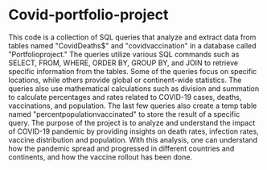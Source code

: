 # Covid-portfolio-project
This code is a collection of SQL queries that analyze and extract data from tables named "CovidDeaths$" and "covidvaccination" in a database called "Portfolioproject."
The queries utilize various SQL commands such as SELECT, FROM, WHERE, ORDER BY, GROUP BY, and JOIN to retrieve specific information from the tables. 
Some of the queries focus on specific locations, while others provide global or continent-wide statistics.
The queries also use mathematical calculations such as division and summation to calculate percentages and rates related to COVID-19 cases, deaths, vaccinations, and population.
The last few queries also create a temp table named "percentpopulationvaccinated" to store the result of a specific query.
The purpose of the project is to analyze and understand the impact of COVID-19 pandemic by providing insights on death rates, infection rates, vaccine distribution and population. 
With this analysis, one can understand how the pandemic spread and progressed in different countries and continents, and how the vaccine rollout has been done.
